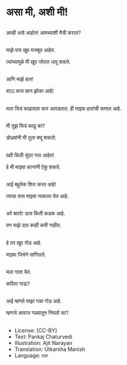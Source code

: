 # असा मी, अशी मी!

##
आम्ही असे आहोत! आमच्याशी मैत्री कराल? 

##
माझे पाय खूप मजबूत आहेत. 

त्यांच्यामुळे मी खूप जोरात धावू शकते. 

##
आणि माझे हात! 

वाऽऽ काय छान झोका आहे! 

##
मला चित्रं काढायला फार आवडतात. ही माझ्या हातांची कमाल आहे. 

##
मी तुझं चित्रं काढू का?  

डोळ्यांनी मी तुला बघू शकतो. 

##
पक्षी किती सुंदर गात आहेत! 

हे मी माझ्या कानांनी ऐकू शकते. 

##
आई बहुतेक शिरा करत आहे! 

त्याचा वास माझ्या नाकाला येत आहे. 

##
अरे बापरे! ऊस किती कडक आहे. 

पण माझे दात काही कमी नाहीत. 

##
हे तर खूप गोड आहे. 

माझ्या जिभेने सांगितले. 

##
मला गाता येतं. 

कविता गाऊ? 

##
आई म्हणते माझा गळा गोड आहे. 

म्हणजे आवाज गळ्यातून निघतो का? 

##
* License: [CC-BY]
* Text: Pankaj Chaturvedi
* Illustration: Ajit Narayan
* Translation: Utkarsha Manish
* Language: mr
